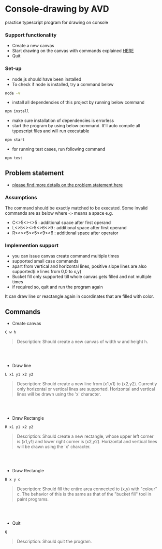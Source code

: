 # Console-drawing by AVD
practice typescript program for drawing on console

### Support functionality

- Create a new canvas
- Start drawing on the canvas with commands explained [HERE](#Commands)
- Quit

### Set-up
- node.js should have been installed
- To check if node is installed, try a command below
```bash
node -v
```
- install all dependencies of this project by running below command
```bash
npm install
```
- make sure installation of dependencies is errorless
- start the program by using below command. It'll auto compile all typescript files and will run executable
```bash
npm start
```
- for running test cases, run following command
```bash
npm test
```

## Problem statement
- [please find more details on the problem statement here](problem-statement.txt)

### Assumptions
The command should be exactly matched to be executed.
Some Invalid commands are as below where `<>` means a space
e.g.
* C<>5<><>5 : additional space after first operand 
* L<>5<><>5<>6<>9 : additional space after first operand
* R<><>5<>5<>9<>6 : additional space after operator

### Implemention support
- you can issue canvas create command multiple times
- supported small case commands
- apart from vertical and horizontal lines, positive slope lines are also supported(i.e lines from 0,0 to x,y)
- Bucket fill only supported till whole canvas gets filled and not multiple times
- if required so, quit and run the program again

It can draw line or reactangle again in coordinates that are filled with color.

## Commands

* Create canvas
```bash
C w h
```

> Description: Should create a new canvas of width w and height h.

<br><br>
* Draw line
```bash
L x1 y1 x2 y2
```

> Description: Should create a new line from (x1,y1) to (x2,y2). Currently only
horizontal or vertical lines are supported. Horizontal and vertical lines
will be drawn using the 'x' character.

<br><br>
* Draw Rectangle
```bash
R x1 y1 x2 y2
```

> Description: Should create a new rectangle, whose upper left corner is (x1,y1) and
lower right corner is (x2,y2). Horizontal and vertical lines will be drawn
using the 'x' character.

<br><br>
* Draw Rectangle
```bash
B x y c
```

> Description: Should fill the entire area connected to (x,y) with "colour" c. The
behavior of this is the same as that of the "bucket fill" tool in paint
programs.

<br><br>
* Quit
```bash
Q
``` 		         

> Description: Should quit the program.
